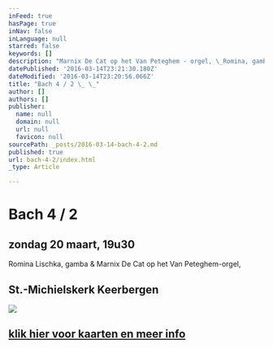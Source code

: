 ```yaml
---
inFeed: true
hasPage: true
inNav: false
inLanguage: null
starred: false
keywords: []
description: "Marnix De Cat op het Van Peteghem - orgel, \_Romina, gamba"
datePublished: '2016-03-14T23:21:30.180Z'
dateModified: '2016-03-14T23:20:56.066Z'
title: "Bach 4 / 2 \_ \_"
author: []
authors: []
publisher:
  name: null
  domain: null
  url: null
  favicon: null
sourcePath: _posts/2016-03-14-bach-4-2.md
published: true
url: bach-4-2/index.html
_type: Article

---
```

# Bach 4 / 2    

## zondag 20 maart, 19u30 

Romina Lischka, gamba  &  Marnix De Cat op het Van Peteghem-orgel,  

## St.-Michielskerk Keerbergen
![](https://the-grid-user-content.s3-us-west-2.amazonaws.com/51d48be9-64b9-4362-9390-f527de9c253f.jpg)

## [klik hier voor kaarten en meer info][0]

[0]: http://www.nieuwsblad.be/cnt/blcju_02170741